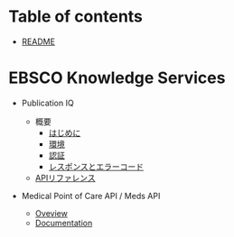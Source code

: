 # Table of contents

* [README](README.md)

# EBSCO Knowledge Services

* Publication IQ
  * 概要
    * [はじめに](ebsco-knowledge-services/apireference/PublicationIQ/Overview/Introduction.md)
    * [環境](ebsco-knowledge-services/apireference/PublicationIQ/Overview/Environment.md)
    * [認証](ebsco-knowledge-services/apireference/PublicationIQ/Overview/Authentication.md)
    * [レスポンスとエラーコード](ebsco-knowledge-services/apireference/PublicationIQ/Overview/ResponseError.md)
  * [APIリファレンス](ebsco-knowledge-services/apireference/PublicationIQ/APIReference.md)

* Medical Point of Care API / Meds API
  * [Oveview](MedicalPointofCareAPI/MedsAPI\_DynaMed/MedsAPI\_DynaMed\_Overview.md)
  * [Documentation](MedicalPointofCareAPI/MedsAPI\_DynaMed/MedsAPI\_DynaMed\_Documentation.md)
